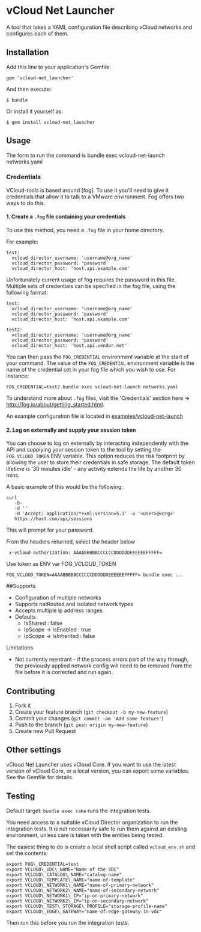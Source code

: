 vCloud Net Launcher
===================

A tool that takes a YAML configuration file describing vCloud networks and configures each of them.

## Installation

Add this line to your application's Gemfile:

    gem 'vcloud-net_launcher'

And then execute:

    $ bundle

Or install it yourself as:

    $ gem install vcloud-net_launcher

## Usage

The form to run the command is
    bundle exec vcloud-net-launch networks.yaml

### Credentials

VCloud-tools is based around [fog]. To use it you'll need to give it credentials that allow it to talk to a VMware
environment. Fog offers two ways to do this.

#### 1. Create a `.fog` file containing your credentials

To use this method, you need a `.fog` file in your home directory.

For example:

    test:
      vcloud_director_username: 'username@org_name'
      vcloud_director_password: 'password'
      vcloud_director_host: 'host.api.example.com'

Unfortunately current usage of fog requires the password in this file. Multiple sets of credentials can be specified in the fog file, using the following format:

    test:
      vcloud_director_username: 'username@org_name'
      vcloud_director_password: 'password'
      vcloud_director_host: 'host.api.example.com'

    test2:
      vcloud_director_username: 'username@org_name'
      vcloud_director_password: 'password'
      vcloud_director_host: 'host.api.vendor.net'

You can then pass the `FOG_CREDENTIAL` environment variable at the start of your command. The value of the `FOG_CREDENTIAL` environment variable is the name of the credential set in your fog file which you wish to use.  For instance:

    FOG_CREDENTIAL=test2 bundle exec vcloud-net-launch networks.yaml

To understand more about `.fog` files, visit the 'Credentials' section here => http://fog.io/about/getting_started.html.

An example configuration file is located in [examples/vcloud-net-launch][example_yaml]

#### 2. Log on externally and supply your session token

You can choose to log on externally by interacting independently with the API and supplying your session token to the
tool by setting the `FOG_VCLOUD_TOKEN` ENV variable. This option reduces the risk footprint by allowing the user to
store their credentials in safe storage. The default token lifetime is '30 minutes idle' - any activity extends the life by another 30 mins.

A basic example of this would be the following:

    curl
       -D-
       -d ''
       -H 'Accept: application/*+xml;version=5.1' -u '<user>@<org>'
       https://host.com/api/sessions

This will prompt for your password.

From the headers returned, select the header below

     x-vcloud-authorization: AAAABBBBBCCCCCCDDDDDDEEEEEEFFFFF=

Use token as ENV var FOG_VCLOUD_TOKEN

    FOG_VCLOUD_TOKEN=AAAABBBBBCCCCCCDDDDDDEEEEEEFFFFF= bundle exec ...


##Supports

* Configuration of multiple networks
* Supports natRouted and isolated network types
* Accepts multiple ip address ranges
* Defaults
  * IsShared : false
  * IpScope -> IsEnabled : true
  * IpScope -> IsInherited : false

Limitations

* Not currently reentrant - if the process errors part of the way through, the previously applied network config
will need to be removed from the file before it is corrected and run again.

## Contributing

1. Fork it
2. Create your feature branch (`git checkout -b my-new-feature`)
3. Commit your changes (`git commit -am 'Add some feature'`)
4. Push to the branch (`git push origin my-new-feature`)
5. Create new Pull Request

## Other settings

vCloud Net Launcher uses vCloud Core. If you want to use the latest version of vCloud Core, or a local version, you can export some variables. See the Gemfile for details.

## Testing

Default target: `bundle exec rake` runs the integration tests.

You need access to a suitable vCloud Director organization to run the
integration tests. It is not necessarily safe to run them against an existing
environment, unless care is taken with the entities being tested.

The easiest thing to do is create a local shell script called
`vcloud_env.sh` and set the contents:

    export FOG\_CREDENTIAL=test
    export VCLOUD\_VDC\_NAME="Name of the VDC"
    export VCLOUD\_CATALOG\_NAME="catalog-name"
    export VCLOUD\_TEMPLATE\_NAME="name-of-template"
    export VCLOUD\_NETWORK1\_NAME="name-of-primary-network"
    export VCLOUD\_NETWORK2\_NAME="name-of-secondary-network"
    export VCLOUD\_NETWORK1\_IP="ip-on-primary-network"
    export VCLOUD\_NETWORK2\_IP="ip-on-secondary-network"
    export VCLOUD\_TEST\_STORAGE\_PROFILE="storage-profile-name"
    export VCLOUD\_EDGE\_GATEWAY="name-of-edge-gateway-in-vdc"

Then run this before you run the integration tests.

[example_yaml]: ../examples/vcloud-net-launch/

